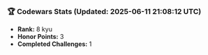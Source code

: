 ### 🏆 Codewars Stats (Updated: 2025-06-11 21:08:12 UTC)

- **Rank:** 8 kyu
- **Honor Points:** 3
- **Completed Challenges:** 1
